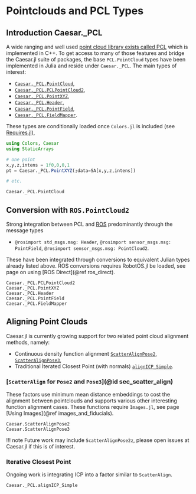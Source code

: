 # Pointclouds and PCL Types

## Introduction Caesar._PCL

A wide ranging and well used [point cloud library exists called PCL](https://pointclouds.org/) which is implemented in C++.  To get access to many of those features and bridge the Caesar.jl suite of packages, the base `PCL.PointCloud` types have been implemented in Julia and reside under `Caesar._PCL`.  The main types of interest:
- [`Caesar._PCL.PointCloud`](@ref),
- [`Caesar._PCL.PCLPointCloud2`](@ref),
- [`Caesar._PCL.PointXYZ`](@ref),
- [`Caesar._PCL.Header`](@ref),
- [`Caesar._PCL.PointField`](@ref),
- [`Caesar._PCL.FieldMapper`](@ref).

These types are conditionally loaded once `Colors.jl` is included (see [Requires.jl](https://github.com/JuliaPackaging/Requires.jl)),
```julia
using Colors, Caesar
using StaticArrays

# one point
x,y,z,intens = 1f0,0,0,1
pt = Caesar._PCL.PointXYZ(;data=SA[x,y,z,intens])

# etc.
```

```@docs
Caesar._PCL.PointCloud
```

## Conversion with `ROS.PointCloud2`

Strong integration between PCL and [ROS](http://www.ros.org) predominantly through the message types
- `@rosimport std_msgs.msg: Header`, `@rosimport sensor_msgs.msg: PointField`, `@rosimport sensor_msgs.msg: PointCloud2`.

These have been integrated through conversions to equivalent Julian types already listed above.  ROS conversions requires RobotOS.jl be loaded, see page on using [ROS Direct](@ref ros_direct).

```@docs
Caesar._PCL.PCLPointCloud2
Caesar._PCL.PointXYZ
Caesar._PCL.Header
Caesar._PCL.PointField
Caesar._PCL.FieldMapper
```

## Aligning Point Clouds

Caesar.jl is currently growing support for two related point cloud alignment methods, namely:
- Continuous density function alignment [`ScatterAlignPose2`](@ref), [`ScatterAlignPose3`](@ref),
- Traditional Iterated Closest Point (with normals) [`alignICP_Simple`](@ref).

### [`ScatterAlign` for `Pose2` and `Pose3`](@id sec_scatter_align)

These factors use minimum mean distance embeddings to cost the alignment between pointclouds and supports various other interesting function alignment cases.  These functions require `Images.jl`, see page [Using Images](@ref images_and_fiducials).

```@docs
Caesar.ScatterAlignPose2
Caesar.ScatterAlignPose3
```

!!! note
    Future work may include `ScatterAlignPose2z`, please open issues at Caesar.jl if this is of interest.

### Iterative Closest Point

Ongoing work is integrating ICP into a factor similar to `ScatterAlign`.

```@docs
Caesar._PCL.alignICP_Simple
```